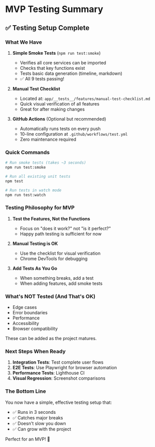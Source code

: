 # MVP Testing Summary

## ✅ Testing Setup Complete

### What We Have

1. **Simple Smoke Tests** (`npm run test:smoke`)
   - Verifies all core services can be imported
   - Checks that key functions exist
   - Tests basic data generation (timeline, markdown)
   - ✅ All 9 tests passing!

2. **Manual Test Checklist** 
   - Located at: `app/__tests__/features/manual-test-checklist.md`
   - Quick visual verification of all features
   - Great for after making changes

3. **GitHub Actions** (Optional but recommended)
   - Automatically runs tests on every push
   - 10-line configuration at `.github/workflows/test.yml`
   - Zero maintenance required

### Quick Commands

```bash
# Run smoke tests (takes ~3 seconds)
npm run test:smoke

# Run all existing unit tests
npm test

# Run tests in watch mode
npm run test:watch
```

### Testing Philosophy for MVP

1. **Test the Features, Not the Functions**
   - Focus on "does it work?" not "is it perfect?"
   - Happy path testing is sufficient for now

2. **Manual Testing is OK**
   - Use the checklist for visual verification
   - Chrome DevTools for debugging

3. **Add Tests As You Go**
   - When something breaks, add a test
   - When adding features, add smoke tests

### What's NOT Tested (And That's OK)

- Edge cases
- Error boundaries
- Performance
- Accessibility
- Browser compatibility

These can be added as the project matures.

### Next Steps When Ready

1. **Integration Tests**: Test complete user flows
2. **E2E Tests**: Use Playwright for browser automation
3. **Performance Tests**: Lighthouse CI
4. **Visual Regression**: Screenshot comparisons

### The Bottom Line

You now have a simple, effective testing setup that:
- ✅ Runs in 3 seconds
- ✅ Catches major breaks
- ✅ Doesn't slow you down
- ✅ Can grow with the project

Perfect for an MVP! 🚀 